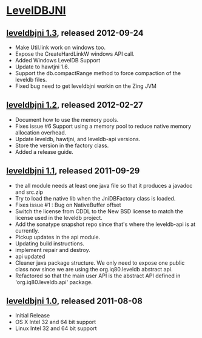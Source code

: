 # [LevelDBJNI](https://github.com/fusesource/leveldbjni)

## [leveldbjni 1.3][1_3], released 2012-09-24
[1_3]: http://repo.fusesource.com/nexus/content/groups/public/org/fusesource/leveldbjni/leveldbjni/1.3

* Make Util.link work on windows too.
* Expose the CreateHardLinkW windows API call.
* Added Windows LevelDB Support
* Update to hawtjni 1.6.
* Support the db.compactRange method to force compaction of the leveldb files.
* Fixed bug need to get leveldbjni workin on the Zing JVM

## [leveldbjni 1.2][1_2], released 2012-02-27
[1_2]: http://repo.fusesource.com/nexus/content/groups/public/org/fusesource/leveldbjni/leveldbjni/1.2

* Document how to use the memory pools.
* Fixes issue #6 Support using a memory pool to reduce native memory allocation overhead.
* Update leveldb, hawtjni, and leveldb-api versions.
* Store the version in the factory class.
* Added a release guide.

## [leveldbjni 1.1][1_1], released 2011-09-29
[1_1]: http://repo.fusesource.com/nexus/content/groups/public/org/fusesource/leveldbjni/leveldbjni/1.1

* the all module needs at least one java file so that it produces a javadoc and src.zip
* Try to load the native lib when the JniDBFactory class is loaded.
* Fixes issue #1 : Bug on NativeBuffer offset
* Switch the license from CDDL to the New BSD license to match the license used in the leveldb project.
* Add the sonatype snapshot repo since that's where the leveldb-api is at currently.
* Pickup updates in the api module.
* Updating build instructions.
* implement repair and destroy.
* api updated
* Cleaner java package structure. We only need to expose one public class now since we are using the org.iq80.leveldb abstract api.
* Refactored so that the main user API is the abstract API defined in 'org.iq80.leveldb.api' package.

## [leveldbjni 1.0][1_0], released 2011-08-08
[1_0]: http://repo.fusesource.com/nexus/content/groups/public/org/fusesource/leveldbjni/leveldbjni/1.0

* Initial Release
* OS X Intel 32 and 64 bit support
* Linux Intel 32 and 64 bit support
